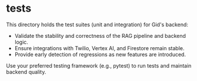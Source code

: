 ﻿# tests

This directory holds the test suites (unit and integration) for Gid's backend:

- Validate the stability and correctness of the RAG pipeline and backend logic.
- Ensure integrations with Twilio, Vertex AI, and Firestore remain stable.
- Provide early detection of regressions as new features are introduced.

Use your preferred testing framework (e.g., pytest) to run tests and maintain backend quality.

